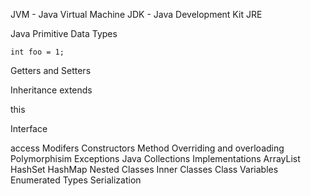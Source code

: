 JVM - Java Virtual Machine
JDK - Java Development Kit
JRE

Java Primitive Data Types

```
int foo = 1;
```
Getters and Setters

Inheritance
extends

this

Interface

access Modifers
Constructors
Method Overriding and overloading
Polymorphisim
Exceptions
Java Collections
Implementations
ArrayList
HashSet
HashMap
Nested Classes
Inner Classes
Class Variables
Enumerated Types
Serialization
